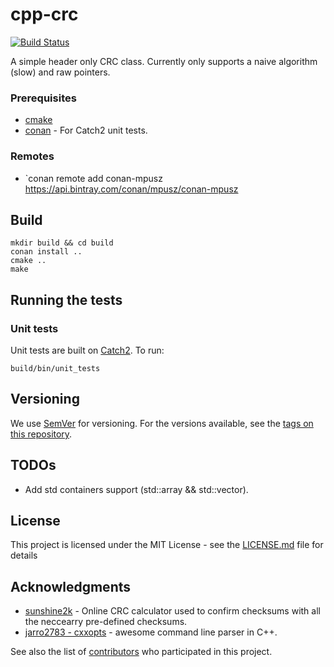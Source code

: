 # cpp-crc

[![Build Status](https://travis-ci.com/lokraszewski/cpp-crc.svg?branch=master)](https://travis-ci.com/lokraszewski/cpp-crc)

A simple header only CRC class. Currently only supports a naive algorithm (slow) and raw pointers.

### Prerequisites
* [cmake](https://cmake.org/)
* [conan](https://conan.io/) - For Catch2 unit tests.

### Remotes
* `conan remote add conan-mpusz https://api.bintray.com/conan/mpusz/conan-mpusz

## Build
```
mkdir build && cd build
conan install ..
cmake ..
make
```

## Running the tests

### Unit tests
Unit tests are built on [Catch2](https://github.com/catchorg/Catch2). To run:

```
build/bin/unit_tests
```

## Versioning
We use [SemVer](http://semver.org/) for versioning. For the versions available, see the [tags on this repository](https://github.com/lokraszewski/cpp-crc/tags).

## TODOs
* Add std containers support (std::array && std::vector).


## License

This project is licensed under the MIT License - see the [LICENSE.md](LICENSE.md) file for details

## Acknowledgments
* [sunshine2k](http://www.sunshine2k.de/coding/javascript/crc/crc_js.html) - Online CRC calculator used to confirm checksums with all the neccearry pre-defined checksums.
* [jarro2783 - cxxopts](https://github.com/jarro2783/cxxopts) - awesome command line parser in C++. 

See also the list of [contributors](https://github.com/lokraszewski/cpp-crc/contributors) who participated in this project.
